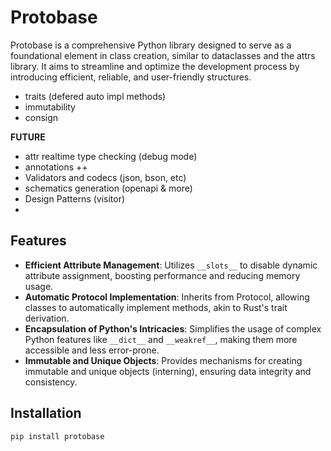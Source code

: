 # Protobase

Protobase is a comprehensive Python library designed to serve as a foundational element in class creation, similar to dataclasses and the attrs library. It aims to streamline and optimize the development process by introducing efficient, reliable, and user-friendly structures.


- traits (defered auto impl methods)
- immutability
- consign

**FUTURE**

- attr realtime type checking (debug mode)
- annotations ++
- Validators and codecs (json, bson, etc)
- schematics generation (openapi & more)
- Design Patterns (visitor)
- 

## Features

- **Efficient Attribute Management**: Utilizes `__slots__` to disable dynamic attribute assignment, boosting performance and reducing memory usage.
- **Automatic Protocol Implementation**: Inherits from Protocol, allowing classes to automatically implement methods, akin to Rust's trait derivation.
- **Encapsulation of Python's Intricacies**: Simplifies the usage of complex Python features like `__dict__` and `__weakref__`, making them more accessible and less error-prone.
- **Immutable and Unique Objects**: Provides mechanisms for creating immutable and unique objects (interning), ensuring data integrity and consistency.

## Installation

```bash
pip install protobase
```
